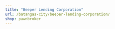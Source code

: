 ```yaml
---
title: "Beeper Lending Corporation"
url: /batangas-city/beeper-lending-corporation/
shop: pawnbroker
---
```

